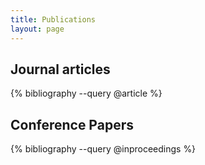 ```yaml
---
title: Publications
layout: page
---
```


## Journal articles
{% bibliography --query @article %}

## Conference Papers
{% bibliography --query @inproceedings %}
